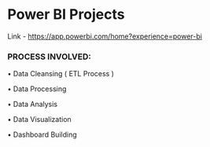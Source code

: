 # Power BI Projects 

Link - https://app.powerbi.com/home?experience=power-bi

### PROCESS INVOLVED:

•	Data Cleansing ( ETL Process )

•	Data Processing

•	Data Analysis

•	Data Visualization

•	Dashboard Building

